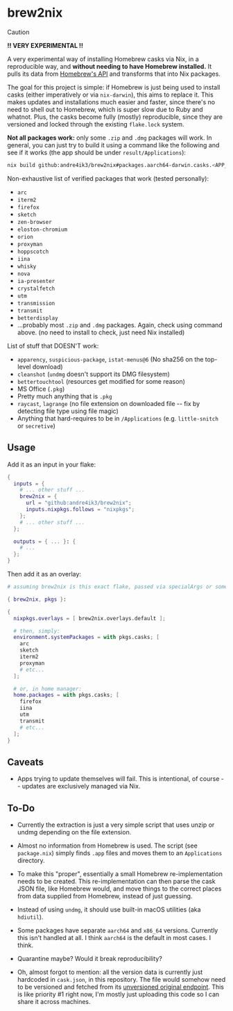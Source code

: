 brew2nix
========

> [!CAUTION]
> **‼️ VERY EXPERIMENTAL ‼️**

A very experimental way of installing Homebrew casks via Nix, in a reproducible
way, and **without needing to have Homebrew installed.** It pulls its data from
[Homebrew's API][1] and transforms that into Nix packages.

The goal for this project is simple: if Homebrew is just being used to install
casks (either imperatively or via `nix-darwin`), this aims to replace it. This
makes updates and installations much easier and faster, since there's no need to
shell out to Homebrew, which is super slow due to Ruby and whatnot. Plus, the
casks become fully (mostly) reproducible, since they are versioned and locked
through the existing `flake.lock` system.

**Not all packages work:** only some `.zip` and `.dmg` packages will work. In
general, you can just try to build it using a command like the following and
see if it works (the app should be under `result/Applications`):

```bash
nix build github:andre4ik3/brew2nix#packages.aarch64-darwin.casks.<APP_NAME> -L
```

Non-exhaustive list of verified packages that work (tested personally):

- `arc`
- `iterm2`
- `firefox`
- `sketch`
- `zen-browser`
- `eloston-chromium`
- `orion`
- `proxyman`
- `hoppscotch`
- `iina`
- `whisky`
- `nova`
- `ia-presenter`
- `crystalfetch`
- `utm`
- `transmission`
- `transmit`
- `betterdisplay`
- ...probably most `.zip` and `.dmg` packages. Again, check using command above. (no need to install to check, just need Nix installed)

List of stuff that DOESN'T work:

- `apparency`, `suspicious-package`, `istat-menus@6` (No sha256 on the top-level download)
- `cleanshot` (`undmg` doesn't support its DMG filesystem)
- `bettertouchtool` (resources get modified for some reason)
- MS Office (`.pkg`)
- Pretty much anything that is `.pkg`
- `raycast`, `lagrange` (no file extension on downloaded file -- fix by detecting file type using file magic)
- Anything that hard-requires to be in `/Applications` (e.g. `little-snitch` or `secretive`)

Usage
-----

Add it as an input in your flake:

```nix
{
  inputs = {
    # ... other stuff ...
    brew2nix = {
      url = "github:andre4ik3/brew2nix";
      inputs.nixpkgs.follows = "nixpkgs";
    };
    # ... other stuff ...
  };

  outputs = { ... }: {
    # ...
  };
}
```

Then add it as an overlay:

```nix
# assuming brew2nix is this exact flake, passed via specialArgs or something

{ brew2nix, pkgs }:

{
  nixpkgs.overlays = [ brew2nix.overlays.default ];

  # then, simply:
  environment.systemPackages = with pkgs.casks; [
    arc
    sketch
    iterm2
    proxyman
    # etc...
  ];

  # or, in home manager:
  home.packages = with pkgs.casks; [
    firefox
    iina
    utm
    transmit
    # etc...
  ];
}
```

Caveats
-------

- Apps trying to update themselves will fail. This is intentional, of course -- updates are exclusively managed via Nix.

To-Do
-----

- Currently the extraction is just a very simple script that uses unzip or undmg depending on the file extension.

- Almost no information from Homebrew is used. The script (see `package.nix`) simply finds `.app` files and moves them to an `Applications` directory.

- To make this "proper", essentially a small Homebrew re-implementation needs to be created. This re-implementation can then parse the cask JSON file, like Homebrew would, and move things to the correct places from data supplied from Homebrew, instead of just guessing.

- Instead of using `undmg`, it should use built-in macOS utilities (aka `hdiutil`).

- Some packages have separate `aarch64` and `x86_64` versions. Currently this isn't handled at all. I think `aarch64` is the default in most cases. I think.

- Quarantine maybe? Would it break reproducibility?

- Oh, almost forgot to mention: all the version data is currently just hardcoded in `cask.json`, in this repository. The file would somehow need to be versioned and fetched from its [unversioned original endpoint][1]. This is like priority #1 right now, I'm mostly just uploading this code so I can share it across machines.

[1]: https://formulae.brew.sh/api/cask.json
